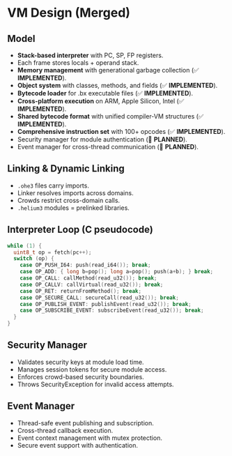 # VM Design (Merged)

## Model
- **Stack-based interpreter** with PC, SP, FP registers.
- Each frame stores locals + operand stack.
- **Memory management** with generational garbage collection (✅ **IMPLEMENTED**).
- **Object system** with classes, methods, and fields (✅ **IMPLEMENTED**).
- **Bytecode loader** for .bx executable files (✅ **IMPLEMENTED**).
- **Cross-platform execution** on ARM, Apple Silicon, Intel (✅ **IMPLEMENTED**).
- **Shared bytecode format** with unified compiler-VM structures (✅ **IMPLEMENTED**).
- **Comprehensive instruction set** with 100+ opcodes (✅ **IMPLEMENTED**).
- Security manager for module authentication (🔄 **PLANNED**).
- Event manager for cross-thread communication (🔄 **PLANNED**).

## Linking & Dynamic Linking
- `.ohe3` files carry imports.
- Linker resolves imports across domains.
- Crowds restrict cross-domain calls.
- `.helium3` modules = prelinked libraries.

## Interpreter Loop (C pseudocode)
```c
while (1) {
  uint8_t op = fetch(pc++);
  switch (op) {
    case OP_PUSH_I64: push(read_i64()); break;
    case OP_ADD: { long b=pop(); long a=pop(); push(a+b); } break;
    case OP_CALL: callMethod(read_u32()); break;
    case OP_CALLV: callVirtual(read_u32()); break;
    case OP_RET: returnFromMethod(); break;
    case OP_SECURE_CALL: secureCall(read_u32()); break;
    case OP_PUBLISH_EVENT: publishEvent(read_u32()); break;
    case OP_SUBSCRIBE_EVENT: subscribeEvent(read_u32()); break;
  }
}
```

## Security Manager
- Validates security keys at module load time.
- Manages session tokens for secure module access.
- Enforces crowd-based security boundaries.
- Throws SecurityException for invalid access attempts.

## Event Manager
- Thread-safe event publishing and subscription.
- Cross-thread callback execution.
- Event context management with mutex protection.
- Secure event support with authentication.
